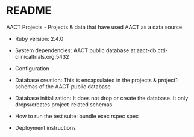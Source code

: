 # README

AACT Projects - Projects & data that have used AACT as a data source.


* Ruby version: 2.4.0

* System dependencies:  AACT public database at aact-db.ctti-clinicaltrials.org:5432

* Configuration

* Database creation:  This is encapsulated in the projects & project1 schemas of the AACT public database

* Database initialization:  It does not drop or create the database.  It only drops/creates project-related schemas.

* How to run the test suite:  bundle exec rspec spec

* Deployment instructions
